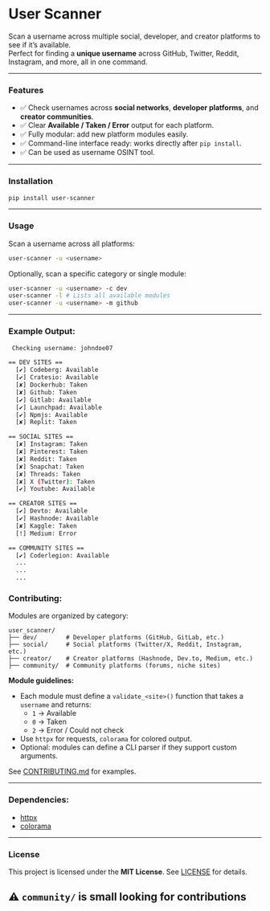 # User Scanner

Scan a username across multiple social, developer, and creator platforms to see if it’s available.  
Perfect for finding a **unique username** across GitHub, Twitter, Reddit, Instagram, and more, all in one command.

---

### Features

- ✅ Check usernames across **social networks**, **developer platforms**, and **creator communities**.
- ✅ Clear **Available / Taken / Error** output for each platform.
- ✅ Fully modular: add new platform modules easily.
- ✅ Command-line interface ready: works directly after `pip install`.
- ✅ Can be used as username OSINT tool.
---

### Installation

```bash
pip install user-scanner
```

---

### Usage

Scan a username across all platforms:

```bash
user-scanner -u <username>
```
Optionally, scan a specific category or single module:

```bash
user-scanner -u <username> -c dev
user-scanner -l # Lists all available modules
user-scanner -u <username> -m github

```
---
### Example Output: 
```bash
 Checking username: johndoe07

== DEV SITES ==
  [✔] Codeberg: Available
  [✔] Cratesio: Available
  [✘] Dockerhub: Taken
  [✘] Github: Taken
  [✔] Gitlab: Available
  [✔] Launchpad: Available
  [✔] Npmjs: Available
  [✘] Replit: Taken

== SOCIAL SITES ==
  [✘] Instagram: Taken
  [✘] Pinterest: Taken
  [✘] Reddit: Taken
  [✘] Snapchat: Taken
  [✘] Threads: Taken
  [✘] X (Twitter): Taken
  [✔] Youtube: Available

== CREATOR SITES ==
  [✔] Devto: Available
  [✔] Hashnode: Available
  [✘] Kaggle: Taken
  [!] Medium: Error

== COMMUNITY SITES ==
  [✔] Coderlegion: Available
  ...
  ...
  ...
```
### Contributing: 

Modules are organized by category:

```
user_scanner/
├── dev/        # Developer platforms (GitHub, GitLab, etc.)
├── social/     # Social platforms (Twitter/X, Reddit, Instagram, etc.)
├── creator/    # Creator platforms (Hashnode, Dev.to, Medium, etc.)
├── community/  # Community platforms (forums, niche sites)
```

**Module guidelines:**
- Each module must define a `validate_<site>()` function that takes a `username` and returns:
  - `1` → Available  
  - `0` → Taken  
  - `2` → Error / Could not check
- Use `httpx` for requests, `colorama` for colored output.
- Optional: modules can define a CLI parser if they support custom arguments.

See [CONTRIBUTING.md](CONTRIBUTING.md) for examples.

---

### Dependencies: 
- [httpx](https://pypi.org/project/httpx/)
- [colorama](https://pypi.org/project/colorama/)

---

### License

This project is licensed under the **MIT License**. See [LICENSE](LICENSE) for details.

## ⚠️ `community/` is small looking for contributions

